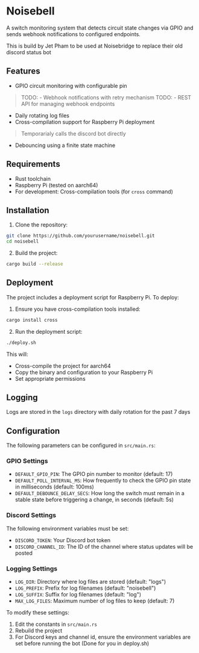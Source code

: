 # Noisebell

A switch monitoring system that detects circuit state changes via GPIO and sends webhook notifications to configured endpoints.

This is build by Jet Pham to be used at Noisebridge to replace their old discord status bot

## Features

- GPIO circuit monitoring with configurable pin
>TODO: - Webhook notifications with retry mechanism 
>TODO: - REST API for managing webhook endpoints 
- Daily rotating log files
- Cross-compilation support for Raspberry Pi deployment
> Temporarialy calls the discord bot directly
- Debouncing using a finite state machine

## Requirements

- Rust toolchain
- Raspberry Pi (tested on aarch64)
- For development: Cross-compilation tools (for `cross` command)

## Installation

1. Clone the repository:
```bash
git clone https://github.com/yourusername/noisebell.git
cd noisebell
```

2. Build the project:
```bash
cargo build --release
```

## Deployment

The project includes a deployment script for Raspberry Pi. To deploy:

1. Ensure you have cross-compilation tools installed:
```bash
cargo install cross
```

2. Run the deployment script:
```bash
./deploy.sh
```

This will:
- Cross-compile the project for aarch64
- Copy the binary and configuration to your Raspberry Pi
- Set appropriate permissions

## Logging

Logs are stored in the `logs` directory with daily rotation for the past 7 days

## Configuration

The following parameters can be configured in `src/main.rs`:

### GPIO Settings
- `DEFAULT_GPIO_PIN`: The GPIO pin number to monitor (default: 17)
- `DEFAULT_POLL_INTERVAL_MS`: How frequently to check the GPIO pin state in milliseconds (default: 100ms)
- `DEFAULT_DEBOUNCE_DELAY_SECS`: How long the switch must remain in a stable state before triggering a change, in seconds (default: 5s)

### Discord Settings
The following environment variables must be set:
- `DISCORD_TOKEN`: Your Discord bot token
- `DISCORD_CHANNEL_ID`: The ID of the channel where status updates will be posted

### Logging Settings
- `LOG_DIR`: Directory where log files are stored (default: "logs")
- `LOG_PREFIX`: Prefix for log filenames (default: "noisebell")
- `LOG_SUFFIX`: Suffix for log filenames (default: "log")
- `MAX_LOG_FILES`: Maximum number of log files to keep (default: 7)

To modify these settings:
1. Edit the constants in `src/main.rs`
2. Rebuild the project
3. For Discord keys and channel id, ensure the environment variables are set before running the bot (Done for you in deploy.sh)
